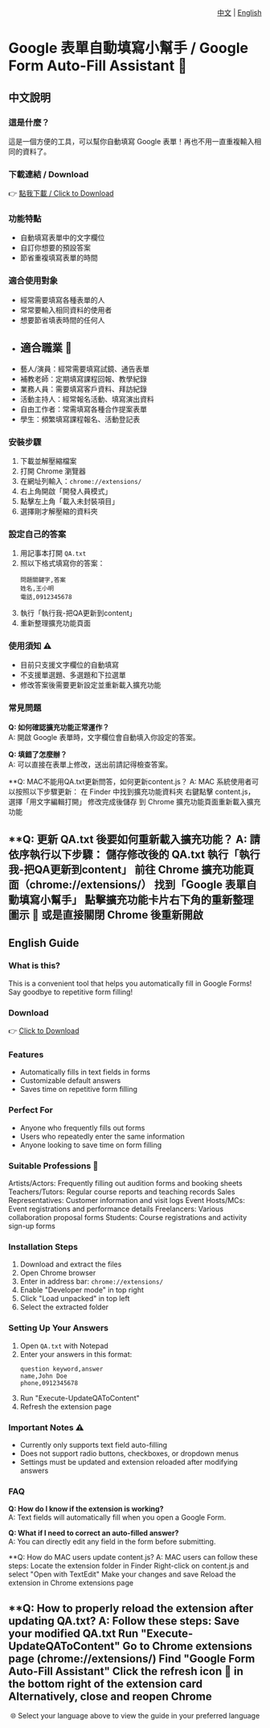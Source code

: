 <div align="right">

[中文](#chinese) | [English](#english)

</div>

# Google 表單自動填寫小幫手 / Google Form Auto-Fill Assistant 🚀

<a name="chinese"></a>
## 中文說明

### 這是什麼？
這是一個方便的工具，可以幫你自動填寫 Google 表單！再也不用一直重複輸入相同的資料了。

### 下載連結 / Download
👉 [點我下載 / Click to Download](https://github.com/blues32767/Google-Form-Auto-Fill-Extension/releases/download/Google-Forms-auto-fill-Extension/Google-Forms-auto-fill-Extension.zip)

### 功能特點
- 自動填寫表單中的文字欄位
- 自訂你想要的預設答案
- 節省重複填寫表單的時間

### 適合使用對象
- 經常需要填寫各種表單的人
- 常常要輸入相同資料的使用者
- 想要節省填表時間的任何人
- ## 適合職業 👥
- 藝人/演員：經常需要填寫試鏡、通告表單
- 補教老師：定期填寫課程回報、教學紀錄
- 業務人員：需要填寫客戶資料、拜訪紀錄
- 活動主持人：經常報名活動、填寫演出資料
- 自由工作者：常需填寫各種合作提案表單
- 學生：頻繁填寫課程報名、活動登記表

### 安裝步驟
1. 下載並解壓縮檔案
2. 打開 Chrome 瀏覽器
3. 在網址列輸入：`chrome://extensions/`
4. 右上角開啟「開發人員模式」
5. 點擊左上角「載入未封裝項目」
6. 選擇剛才解壓縮的資料夾

### 設定自己的答案
1. 用記事本打開 `QA.txt`
2. 照以下格式填寫你的答案：
   ```
   問題關鍵字,答案
   姓名,王小明
   電話,0912345678
   ```
3. 執行「執行我-把QA更新到content」
4. 重新整理擴充功能頁面

### 使用須知 ⚠️
- 目前只支援文字欄位的自動填寫
- 不支援單選題、多選題和下拉選單
- 修改答案後需要更新設定並重新載入擴充功能

### 常見問題

**Q: 如何確認擴充功能正常運作？**  
A: 開啟 Google 表單時，文字欄位會自動填入你設定的答案。

**Q: 填錯了怎麼辦？**  
A: 可以直接在表單上修改，送出前請記得檢查答案。

**Q: MAC不能用QA.txt更新問答，如何更新content.js？
A: MAC 系統使用者可以按照以下步驟更新：
   在 Finder 中找到擴充功能資料夾
   右鍵點擊 content.js，選擇「用文字編輯打開」
   修改完成後儲存
   到 Chrome 擴充功能頁面重新載入擴充功能

**Q: 更新 QA.txt 後要如何重新載入擴充功能？
A: 請依序執行以下步驟：
   儲存修改後的 QA.txt
   執行「執行我-把QA更新到content」
   前往 Chrome 擴充功能頁面（chrome://extensions/）
   找到「Google 表單自動填寫小幫手」
   點擊擴充功能卡片右下角的重新整理圖示 🔄
   或是直接關閉 Chrome 後重新開啟
---

<a name="english"></a>
## English Guide

### What is this?
This is a convenient tool that helps you automatically fill in Google Forms! Say goodbye to repetitive form filling!

### Download
👉 [Click to Download](https://github.com/blues32767/Google-Form-Auto-Fill-Extension/releases/download/Google-Forms-auto-fill-Extension/Google-Forms-auto-fill-Extension.zip)

### Features
- Automatically fills in text fields in forms
- Customizable default answers
- Saves time on repetitive form filling

### Perfect For
- Anyone who frequently fills out forms
- Users who repeatedly enter the same information
- Anyone looking to save time on form filling
  
### Suitable Professions 👥
Artists/Actors: Frequently filling out audition forms and booking sheets
Teachers/Tutors: Regular course reports and teaching records
Sales Representatives: Customer information and visit logs
Event Hosts/MCs: Event registrations and performance details
Freelancers: Various collaboration proposal forms
Students: Course registrations and activity sign-up forms

### Installation Steps
1. Download and extract the files
2. Open Chrome browser
3. Enter in address bar: `chrome://extensions/`
4. Enable "Developer mode" in top right
5. Click "Load unpacked" in top left
6. Select the extracted folder

### Setting Up Your Answers
1. Open `QA.txt` with Notepad
2. Enter your answers in this format:
   ```
   question keyword,answer
   name,John Doe
   phone,0912345678
   ```
3. Run "Execute-UpdateQAToContent"
4. Refresh the extension page

### Important Notes ⚠️
- Currently only supports text field auto-filling
- Does not support radio buttons, checkboxes, or dropdown menus
- Settings must be updated and extension reloaded after modifying answers

### FAQ

**Q: How do I know if the extension is working?**  
A: Text fields will automatically fill when you open a Google Form.

**Q: What if I need to correct an auto-filled answer?**  
A: You can directly edit any field in the form before submitting.

**Q: How do MAC users update content.js?
   A: MAC users can follow these steps:
      Locate the extension folder in Finder
      Right-click on content.js and select "Open with TextEdit"
      Make your changes and save
      Reload the extension in Chrome extensions page

**Q: How to properly reload the extension after updating QA.txt?
   A: Follow these steps:
      Save your modified QA.txt
      Run "Execute-UpdateQAToContent"
      Go to Chrome extensions page (chrome://extensions/)
      Find "Google Form Auto-Fill Assistant"
      Click the refresh icon 🔄 in the bottom right of the extension card
      Alternatively, close and reopen Chrome
---

<div align="center">

🌐 Select your language above to view the guide in your preferred language

</div>

